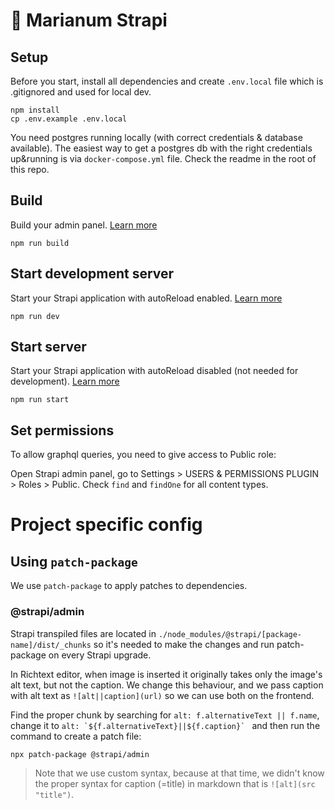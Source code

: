 # 🚀 Marianum Strapi

## Setup

Before you start, install all dependencies and create `.env.local` file which is .gitignored and used for local dev.

```
npm install
cp .env.example .env.local
```

You need postgres running locally (with correct credentials & database available). The easiest way to get a postgres db with the right credentials up&running is via `docker-compose.yml` file. Check the readme in the root of this repo.

## Build

Build your admin panel. [Learn more](https://docs.strapi.io/developer-docs/latest/developer-resources/cli/CLI.html#strapi-build)

```
npm run build
```

## Start development server

Start your Strapi application with autoReload enabled. [Learn more](https://docs.strapi.io/developer-docs/latest/developer-resources/cli/CLI.html#strapi-develop)

```
npm run dev
```

## Start server

Start your Strapi application with autoReload disabled (not needed for development). [Learn more](https://docs.strapi.io/developer-docs/latest/developer-resources/cli/CLI.html#strapi-start)

```
npm run start
```

## Set permissions

To allow graphql queries, you need to give access to Public role:

Open Strapi admin panel, go to Settings > USERS & PERMISSIONS PLUGIN > Roles > Public. Check `find` and `findOne` for all content types.

# Project specific config

## Using `patch-package`

We use `patch-package` to apply patches to dependencies.

### @strapi/admin
Strapi transpiled files are located in `./node_modules/@strapi/[package-name]/dist/_chunks` so it's needed to make the changes and run patch-package on every Strapi upgrade.

In Richtext editor, when image is inserted it originally takes only the image's alt text, but not the caption.
We change this behaviour, and we pass caption with alt text as `![alt||caption](url)` so we can use both on the frontend.

Find the proper chunk by searching for `alt: f.alternativeText || f.name`, change it to
``alt: `${f.alternativeText}||${f.caption}` ``
and then run the command to create a patch file:
```bash
npx patch-package @strapi/admin
```
> Note that we use custom syntax, because at that time, we didn't know the proper syntax for caption (=title) in markdown that is `![alt](src "title")`.
